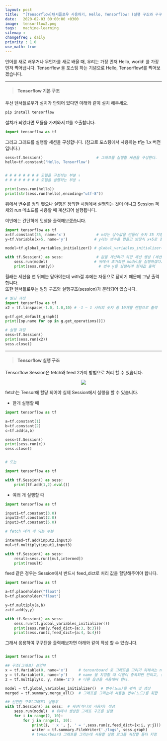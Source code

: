 ```yaml
---
layout: post
title:  "[Tensorflow]텐서플로우 사용하기, Hello, Tensorflow! (실행 구조와 구구단 출력)"
date:   2020-02-03 09:00:00 +0300
image:  tensorflow2.png
tags:   machine-learning
sitemap : 
changefreq : daily
priority : 1.0
use_math: true
---
```



언어를 새로 배우거나 무언가를 새로 배울 때, 우리는 가장 먼저 Hello, world! 를 가장 먼저 찍어냅니다. Tensorflow 을 포스팅 하는 기념으로 Hello, Tensorflow!를 찍어보겠습니다. 


---------

> #### Tensorflow 기본 구조

우선 텐서플로우가 설치가 안되어 있다면 아래와 같이 설치 해주세요. 

```python
pip install tensorflow 
```

설치가 되었다면 모듈을 가져와서 tf를 호출합니다.

```python
import tensorflow as tf 
```

그리고 그래프를 실행할 세션을 구성합니다. (참고로 포스팅에서 사용하는 tf는 1.x 버전입니다.)

```python
sess=tf.Session()                        # 그래프를 실행할 세션을 구성한다. 
hello=tf.constant('Hello, Tensorflow')   


# # # # # # # # 모델을 구성하는 부분 ↑
# # # # # # # # 모델을 실행하는 부분 ↓ 

print(sess.run(hello))
print(str(sess.run(hello),encoding="utf-8"))
```

위에서 변수를 정의 햇으나 실행은 정의한 시점에서 실행되는 것이 아니고 Session 객체와 run 메소드를 사용할 때 계산되어 실행됩니다. 

이번에는 간단하게 덧셈을 출력해보겠습니다. 


```python
import tensorflow as tf 
x=tf.constant(35, name='x')              # x라는 상수값을 만들어 숫자 35 지정
y=tf.Variable(x+5, name='y')            # y라는 변수를 만들고 방정식 x+5로 정의

model=tf.global_variables_initializer() # global_variables_initializer() 변수 초기화

with tf.Session() as sess:               # 값을 계산하기 위한 세션 생성 (세션 열기)
    sess.run(model)                     # 위에서 초기화한 model을 실행하겠다.
    print(sess.run(y))                    # 변수 y를 실행하며 현재값 출력
```

월래는 세션을 연 뒤에는 닫아야는데 with절 후에는 자동으로 닫히기 때문에 그냥 출력합니다.  
또한 텐서플로우는 빌딩 구조와 실행구조(session)가 분리되어 있습니다. 

```python
# 빌딩 과정
import tensorflow as tf  
x2 = tf.linspace(-1.0, 1.0,10) # -1 ~ 1 사이의 숫자 중 10개를 랜덤으로 출력 

g=tf.get_default_graph()
print([op.name for op in g.get_operations()])

# 실행 과정
sess=tf.Session()
print(sess.run(x2))
sess.close()
```

-------


> #### Tensorflow 실행 구조 

Tensorflow Session은 fetch와 feed 2가지 방법으로 처리 할 수 있습니다. 

<center><img src="{{ site.baseurl }}/images/tensorflow2.png" ></center>


fetch는 Tensor에 할당 되어야 실제 Session에서 실행을 할 수 있습니다. 

* 한개 실행할 때 

```python
import tensorflow as tf

a=tf.constant(1)
b=tf.constant(2)
c=tf.add(a,b)

sess=tf.Session()
print(sess.run(c))
sess.close()


# 또는

import tensorflow as tf

with tf.Session() as sess:
    print(tf.add(1,2).eval())
```


* 여러 개 실행할 때


```python
import tensorflow as tf

input1=tf.constant(3.0)
input2=tf.constant(2.0)
input3=tf.constant(5.0)

# fetch 여러 개 되는 부분

intermed=tf.add(input2,input3)
mul=tf.multiply(input1,input3)

with tf.Session() as sess:
    result=sess.run([mul,intermed])
    print(result)
```

feed 같은 경우는 Session에서 반드시 feed_dict로 처리 값을 할당해주어야 합니다. 

```python
import tensorflow as tf

a=tf.placeholder("float")
b=tf.placeholder("float")

y=tf.multiply(a,b)
z=tf.add(y,y)

with tf.Session() as sess:
    sess.run(tf.global_variables_initializer())
    print(sess.run(y,feed_dict={a:3, b:3}))
    print(sess.run(z,feed_dict={a:4, b:4}))
```

그래서 응용하여 구구단을 출력해보자면 아래와 같이 작성 할 수 있습니다. 

```python

import tensorflow as tf

## 구조(그래프) 선언부
x = tf.Variable(0, name='x')     # tensorboard 로 그래프를 그리기 위해서는 name 을 지정해 줘야한다.
y = tf.Variable(0, name='y')     # name 을 지정할 때 이름이 중복되면 안되고, 중복 사용을 위해서는 
z = tf.multiply(x, y, name='z')  # 다른 옵션을 사용해야 한다.

model = tf.global_variables_initializer()  # 변수(노드)를 위치 및 생성
merged = tf.summary.merge_all()  # 그래프를 그리는데 사용될 변수(노드)를 취합

## 선언한 구조(그래프) 실행부
with tf.Session() as sess:  # 세션(하나의 사용자) 생성
    sess.run(model)  # 위에서 생성한 그래프 구조를 실행
    for i in range(2, 10):
        for j in range(1, 10):
            print(i, ' x ', j, ' = ',sess.run(z,feed_dict={x:i, y:j}))  # 초기화된 변수에 값을 feed
            writer = tf.summary.FileWriter('./logs', sess.graph)
            # tensorboard 그래프를 그리는데 사용할 실행 로그를 저장할 폴더 지정
```

